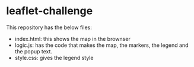 # leaflet-challenge

This repository has the below files: 

- index.html: this shows the map in the brownser 
- logic.js: has the code that makes the map, the markers, the legend and the popup text.
- style.css: gives the legend style

  
